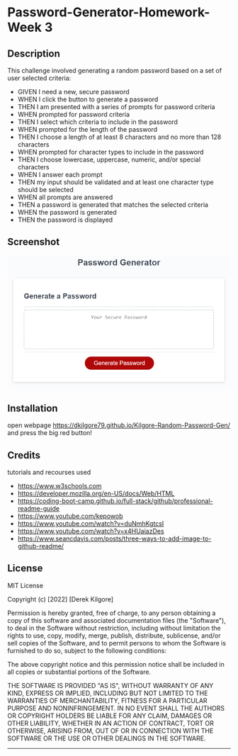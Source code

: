 # Password-Generator-Homework-Week 3

## Description

This challenge involved generating a random password based on a set of user selected criteria:

- GIVEN I need a new, secure password
- WHEN I click the button to generate a password
- THEN I am presented with a series of prompts for password criteria
- WHEN prompted for password criteria
- THEN I select which criteria to include in the password
- WHEN prompted for the length of the password
- THEN I choose a length of at least 8 characters and no more than 128 characters
- WHEN prompted for character types to include in the password
- THEN I choose lowercase, uppercase, numeric, and/or special characters
- WHEN I answer each prompt
- THEN my input should be validated and at least one character type should be selected
- WHEN all prompts are answered
- THEN a password is generated that matches the selected criteria
- WHEN the password is generated
- THEN the password is displayed

## Screenshot


![screenshot](/Assets/03-javascript-homework-demo.png)


## Installation

open webpage https://dkilgore79.github.io/Kilgore-Random-Password-Gen/ and press the big red button!

## Credits

tutorials and recourses used
 - https://www.w3schools.com
 - https://developer.mozilla.org/en-US/docs/Web/HTML
 - https://coding-boot-camp.github.io/full-stack/github/professional-readme-guide
 - https://www.youtube.com/kepowob
 - https://www.youtube.com/watch?v=duNmhKgtcsI
 - https://www.youtube.com/watch?v=x4HUaiazDes
 - https://www.seancdavis.com/posts/three-ways-to-add-image-to-github-readme/  


## License

MIT License

Copyright (c) [2022] [Derek Kilgore]

Permission is hereby granted, free of charge, to any person obtaining a copy
of this software and associated documentation files (the "Software"), to deal
in the Software without restriction, including without limitation the rights
to use, copy, modify, merge, publish, distribute, sublicense, and/or sell
copies of the Software, and to permit persons to whom the Software is
furnished to do so, subject to the following conditions:

The above copyright notice and this permission notice shall be included in all
copies or substantial portions of the Software.

THE SOFTWARE IS PROVIDED "AS IS", WITHOUT WARRANTY OF ANY KIND, EXPRESS OR
IMPLIED, INCLUDING BUT NOT LIMITED TO THE WARRANTIES OF MERCHANTABILITY,
FITNESS FOR A PARTICULAR PURPOSE AND NONINFRINGEMENT. IN NO EVENT SHALL THE
AUTHORS OR COPYRIGHT HOLDERS BE LIABLE FOR ANY CLAIM, DAMAGES OR OTHER
LIABILITY, WHETHER IN AN ACTION OF CONTRACT, TORT OR OTHERWISE, ARISING FROM,
OUT OF OR IN CONNECTION WITH THE SOFTWARE OR THE USE OR OTHER DEALINGS IN THE
SOFTWARE.

---

